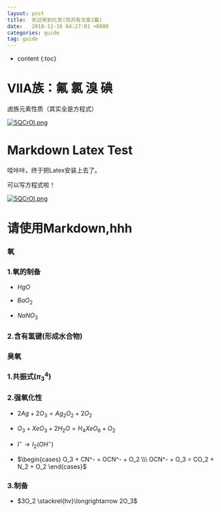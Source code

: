 ```yaml
---
layout: post
title:  欢迎来到化竞(现共有文章1篇)
date:   2018-12-16 04:27:01 +0800
categories: guide
tag: guide
---
```


* content
{:toc}


#  VIIA族：氟 氯 溴 碘

卤族元素性质（其实全是方程式）

<a href="{{ '/2019/01/22/VIIA/' | prepend: site.baseurl }}"><img src="https://s1.ax2x.com/2018/12/16/5QCrOl.png" alt="5QCrOl.png" border="0" /></a>

# Markdown Latex Test

哇咔咔，终于把Latex安装上去了。

可以写方程式啦！

<a href="{{ '/2018/12/18/Chem/' | prepend: site.baseurl }}"><img src="https://s1.ax2x.com/2018/12/16/5QCrOl.png" alt="5QCrOl.png" border="0" /></a>

# 请使用Markdown,hhh

### 氧

### $1.$氧的制备

* $HgO$

* $BaO_2$

* $NaNO_3$

### $2.$含有氢键$($形成水合物$)$

### 臭氧

### $1.$共振式$(π_{3}^{4})$

### $2.$强氧化性

* $2Ag + 2O_3 = Ag_2O_2 + 2O_2$

* $O_3 + XeO_3 + 2H_2O = H_4XeO_6 + O_2$

* $I^{-} \longrightarrow I_2(OH^{-})$

* $\begin{cases}
  O_3 + CN^- = OCN^- + O_2 \\\ OCN^- + O_3 = CO_2 + N_2 + O_2
  \end{cases}$

### $3.$制备

* $3O_2 \stackrel{hv}\longrightarrow 2O_3$